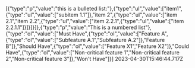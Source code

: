 [{"type":"p","value":"this is a bulleted list:"},{"type":"ul","value":["item1",{"type":"ul","value":["subitem 1.1"]},"item 2",{"type":"ul","value":["item 2.1","item 2.2",{"type":"ul","value":["item 2.2.1",{"type":"ul","value":["item 2.2.1.1"]}]}]}]},{"type":"p","value":"This is a numbered list"},{"type":"ol","value":["Must Have",{"type":"ol","value":["Feature A",{"type":"ol","value":["Subfeature A.1","Subfeature A.2"]},"Feature B"]},"Should Have",{"type":"ol","value":["Feature X1","Feature X2"]},"Could Have",{"type":"ol","value":["Non-critical feature 1","Non-critical feature 2","Non-critical feature 3"]},"Won't Have"]}] 2023-04-30T15:46:44.717Z